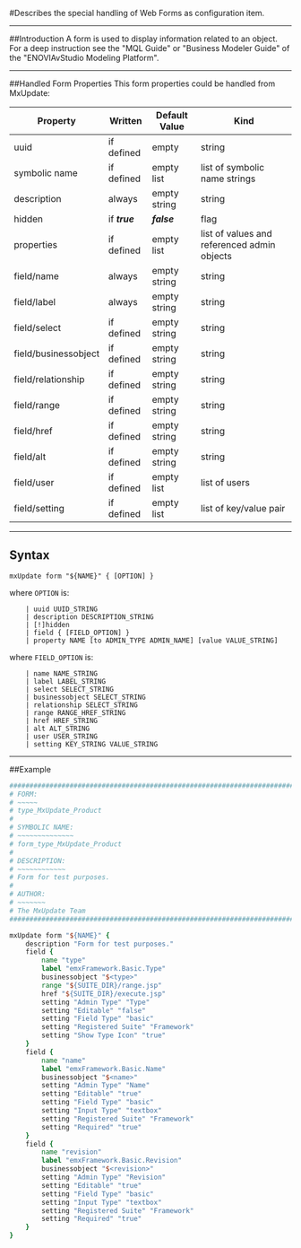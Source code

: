 <!--
 *
 *  This file is part of MxUpdate <http://www.mxupdate.org>.
 *
 *  MxUpdate is a deployment tool for a PLM platform to handle
 *  administration objects as single update files (configuration item).
 *
 *  Copyright (C) 2008-2016 The MxUpdate Team
 *
 *  The Manual of MxUpdate is licensed under a CC BY-NC-SA 4.0 license
 *  (Creative Commons Attribution-NonCommercial-ShareAlike 4.0 
 *  International 4.0 license).
 *
 *  You should have received a copy of the license along with this
 *  work. If not, see <http://creativecommons.org/licenses/by-nc-sa/4.0/>.
 *
-->

#Describes the special handling of Web Forms as configuration item.

----
##Introduction
A form is used to display information related to an object. For a deep
instruction see the "MQL Guide" or "Business Modeler Guide" of the
"ENOVIAvStudio Modeling Platform".

----
##Handled Form Properties
This form properties could be handled from MxUpdate:

Property              | Written            | Default Value | Kind
----------------------|--------------------|---------------|----
uuid                  | if defined         | empty         | string
symbolic name         | if defined         | empty list    | list of symbolic name strings
description           | always             | empty string  | string
hidden                | if ***true***      | ***false***   | flag
properties            | if defined         | empty list    | list of values and referenced admin objects
field/name            | always             | empty string  | string
field/label           | always             | empty string  | string
field/select          | if defined         | empty string  | string
field/businessobject  | if defined         | empty string  | string
field/relationship    | if defined         | empty string  | string
field/range           | if defined         | empty string  | string
field/href            | if defined         | empty string  | string
field/alt             | if defined         | empty string  | string
field/user            | if defined         | empty list    | list of users
field/setting         | if defined         | empty list    | list of key/value pair


----
## Syntax
```
mxUpdate form "${NAME}" { [OPTION] }
```
where `OPTION` is:
```
    | uuid UUID_STRING
    | description DESCRIPTION_STRING
    | [!]hidden
    | field { [FIELD_OPTION] }
    | property NAME [to ADMIN_TYPE ADMIN_NAME] [value VALUE_STRING]
```
where `FIELD_OPTION` is:
```
    | name NAME_STRING
    | label LABEL_STRING
    | select SELECT_STRING
    | businessobject SELECT_STRING
    | relationship SELECT_STRING
    | range RANGE_HREF_STRING
    | href HREF_STRING
    | alt ALT_STRING
    | user USER_STRING
    | setting KEY_STRING VALUE_STRING 
```

	
----
##Example

```TCL
################################################################################
# FORM:
# ~~~~~
# type_MxUpdate_Product
#
# SYMBOLIC NAME:
# ~~~~~~~~~~~~~~
# form_type_MxUpdate_Product
#
# DESCRIPTION:
# ~~~~~~~~~~~~
# Form for test purposes.
#
# AUTHOR:
# ~~~~~~~
# The MxUpdate Team
################################################################################

mxUpdate form "${NAME}" {
    description "Form for test purposes." 
    field {
        name "type" 
        label "emxFramework.Basic.Type" 
        businessobject "$<type>" 
        range "${SUITE_DIR}/range.jsp" 
        href "${SUITE_DIR}/execute.jsp" 
        setting "Admin Type" "Type" 
        setting "Editable" "false" 
        setting "Field Type" "basic" 
        setting "Registered Suite" "Framework" 
        setting "Show Type Icon" "true"
    }
    field {
        name "name" 
        label "emxFramework.Basic.Name" 
        businessobject "$<name>" 
        setting "Admin Type" "Name" 
        setting "Editable" "true" 
        setting "Field Type" "basic" 
        setting "Input Type" "textbox" 
        setting "Registered Suite" "Framework" 
        setting "Required" "true" 
    }
    field {
        name "revision" 
        label "emxFramework.Basic.Revision" 
        businessobject "$<revision>" 
        setting "Admin Type" "Revision" 
        setting "Editable" "true" 
        setting "Field Type" "basic" 
        setting "Input Type" "textbox" 
        setting "Registered Suite" "Framework" 
        setting "Required" "true" 
    }
}
```
